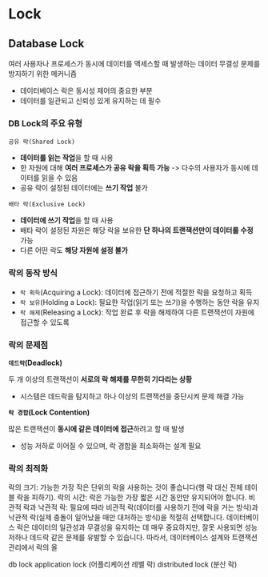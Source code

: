 # Lock

## Database Lock

여러 사용자나 프로세스가 동시에 데이터를 액세스할 때 발생하는 데이터 무결성 문제를 방지하기 위한 메커니즘
- 데이터베이스 락은 동시성 제어의 중요한 부분
- 데이터를 일관되고 신뢰성 있게 유지하는 데 필수

### DB Lock의 주요 유형

`공유 락(Shared Lock)`

- **데이터를 읽는 작업**을 할 때 사용
- 한 자원에 대해 **여러 프로세스가 공유 락을 획득 가능** -> 다수의 사용자가 동시에 데이터를 읽을 수 있음
- 공유 락이 설정된 데이터에는 **쓰기 작업** 불가

`배타 락(Exclusive Lock)`

- **데이터에 쓰기 작업**을 할 때 사용
- 배타 락이 설정된 자원은 해당 락을 보유한 **단 하나의 트랜잭션만이 데이터를 수정** 가능
- 다른 어떤 락도 **해당 자원에 설정 불가**

### 락의 동작 방식

- `락 획득`(Acquiring a Lock): 데이터에 접근하기 전에 적절한 락을 요청하고 획득
- `락 보유`(Holding a Lock): 필요한 작업(읽기 또는 쓰기)을 수행하는 동안 락을 유지
- `락 해제`(Releasing a Lock): 작업 완료 후 락을 해제하여 다른 트랜잭션이 자원에 접근할 수 있도록

### 락의 문제점

**`데드락`(Deadlock)**

두 개 이상의 트랜잭션이 **서로의 락 해제를 무한히 기다리는 상황**
- 시스템은 데드락을 탐지하고 하나 이상의 트랜잭션을 중단시켜 문제 해결 가능

**`락 경합`(Lock Contention)**

많은 트랜잭션이 **동시에 같은 데이터에 접근**하려고 할 때 발생
- 성능 저하로 이어질 수 있으며, 락 경합을 최소화하는 설계 필요

### 락의 최적화
락의 크기: 가능한 가장 작은 단위의 락을 사용하는 것이 좋습니다(행 락 대신 전체 테이블 락을 피하기).
락의 시간: 락은 가능한 가장 짧은 시간 동안만 유지되어야 합니다.
비관적 락과 낙관적 락: 필요에 따라 비관적 락(데이터를 사용하기 전에 락을 거는 방식)과 낙관적 락(실제 충돌이 일어났을 때만 대처하는 방식)을 적절히 선택합니다.
데이터베이스 락은 데이터의 일관성과 무결성을 유지하는 데 매우 중요하지만, 잘못 사용되면 성능 저하나 데드락 같은 문제를 유발할 수 있습니다. 따라서, 데이터베이스 설계와 트랜잭션 관리에서 락의 올








db lock
application lock (어플리케이션 레벨 락)
distributed lock (분산 락)